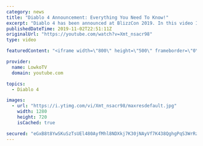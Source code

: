 ```yaml
---
category: news
title: "Diablo 4 Announcement: Everything You Need To Know!"
excerpt: "Diablo 4 has been announced at BlizzCon 2019. In this video I go over everything you need to know about this upcoming Blizzard Entertainment game."
publishedDateTime: 2019-11-02T22:51:11Z
originalUrl: "https://youtube.com/watch?v=Xmt_nsacr98"
type: video

featuredContent: "<iframe width=\"800\" height=\"500\" frameborder=\"0\" src=\"https://www.youtube.com/embed/Xmt_nsacr98\" allow=\"accelerometer; autoplay; encrypted-media; gyroscope; picture-in-picture\" allowfullscreen></iframe>"

provider:
  name: LowkoTV
  domain: youtube.com

topics:
  - Diablo 4

images:
  - url: "https://i.ytimg.com/vi/Xmt_nsacr98/maxresdefault.jpg"
    width: 1280
    height: 720
    isCached: true

secured: "eGxB8t8YwSKuSzTsUEl480AyfMhl8NDXkj7K30jNAyVf7K438QghgPqS3WrRzblscQx9oevAtDpc/PCDNe827sYu/yneBIh439Eo2MvDR0Xdmk99Cj/15/tOZCVC13Wdg13p2WiivJztRrPxqbuxUWNpEGW+fRbkkJpMbkuyN0WUBKzSr+CvDnBNbV/yj+76VM0iojFpwp9jN54ZFvYjjXCMxb40oTYSxVXR27z2RS4RuQM9ztWfOztHxgHe97zm9tgKfigSrRurTZVbq2pB5Kt3m1VdEj5FdwMQlxWZky9cLvWoPegVGa2MFBjcaRHkD7prBo47dQLMPEV+3vqY/pSonMiX02EgAgWpd0urBM5ROF1h0nbCAcQL6XrOPm2UGwoMr7za0m/knkXq3GFDNLyDles6MHM1mD3ViLFfv5VKh0Q2MgCOWt+47JFanK4j;Qla53gdsoFDmYSitszpCWw=="
---
```


